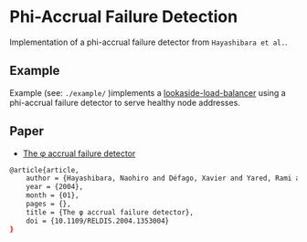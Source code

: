 # Phi-Accrual Failure Detection

Implementation of a phi-accrual failure detector from `Hayashibara et al.`.

## Example

Example (see: `./example/` )implements a [lookaside-load-balancer](https://grpc.io/blog/grpc-load-balancing/#lookaside-load-balancing) using a phi-accrual failure detector to serve healthy node addresses.

## Paper

* [The φ accrual failure detector](https://www.researchgate.net/publication/29682135_The_ph_accrual_failure_detector)

```bash
@article{article,
	author = {Hayashibara, Naohiro and Défago, Xavier and Yared, Rami and Katayama, Takuya},
	year = {2004},
	month = {01},
	pages = {},
	title = {The φ accrual failure detector},
	doi = {10.1109/RELDIS.2004.1353004}
}
```
